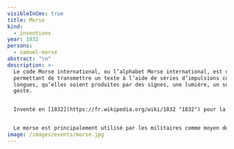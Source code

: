 ```yaml
---
visibleInCms: true
title: Morse
kind:
  - inventions
year: 1832
persons:
  - samuel-morse
abstract: "\n"
description: >-
  Le code Morse international, ou l’alphabet Morse international, est un code
  permettant de transmettre un texte à l’aide de séries d’impulsions courtes et
  longues, qu’elles soient produites par des signes, une lumière, un son ou un
  geste.


  Inventé en [1832](https://fr.wikipedia.org/wiki/1832 "1832") pour la [télégraphie](https://fr.wikipedia.org/wiki/T%C3%A9l%C3%A9graphe "Télégraphe"), ce [codage de caractères](https://fr.wikipedia.org/wiki/Codage_des_caract%C3%A8res "Codage des caractères") assigne à chaque [lettre](https://fr.wikipedia.org/wiki/Lettre_(alphabet) "Lettre (alphabet)"), [chiffre](https://fr.wikipedia.org/wiki/Chiffre "Chiffre") et [signe de ponctuation](https://fr.wikipedia.org/wiki/Ponctuation "Ponctuation") une combinaison unique de signaux [intermittents](https://fr.wiktionary.org/wiki/intermittent "wikt:intermittent"). Le code morse est considéré comme le précurseur des [communications](https://fr.wikipedia.org/wiki/Communication "Communication") [numériques](https://fr.wikipedia.org/wiki/Num%C3%A9rique "Numérique").


  Le morse est principalement utilisé par les militaires comme moyen de [transmission](https://fr.wikipedia.org/wiki/Transmission_(militaire) "Transmission (militaire)"), souvent [chiffrée](https://fr.wikipedia.org/wiki/Chiffrement "Chiffrement"), ainsi que dans le civil pour certaines émissions à caractère automatique : [radiobalises](https://fr.wikipedia.org/wiki/Balise_non_directionnelle "Balise non directionnelle") en aviation, [indicatif d’appel](https://fr.wikipedia.org/wiki/Indicatif_(radio) "Indicatif (radio)") des stations maritimes, des émetteurs internationaux ([horloges atomiques](https://fr.wikipedia.org/wiki/Horloge_atomique "Horloge atomique")).
image: /images/events/morse.jpg
---
```

